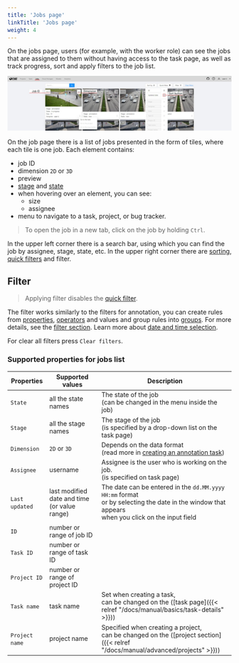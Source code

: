 ```yaml
---
title: 'Jobs page'
linkTitle: 'Jobs page'
weight: 4
---
```


On the jobs page, users (for example, with the worker role)
can see the jobs that are assigned to them without having access to the task page,
as well as track progress, sort and apply filters to the job list.

![](/images/image243_detrac.jpg)

On the job page there is a list of jobs presented in the form of tiles, where each tile is one job.
Each element contains:
- job ID
- dimension `2D` or `3D`
- preview
- [stage][stage] and [state][state]
- when hovering over an element, you can see:
  - size
  - assignee
- menu to navigate to a task, project, or bug tracker.

> To open the job in a new tab, click on the job by holding `Ctrl`.

In the upper left corner there is a search bar, using which you can find the job by assignee, stage, state, etc.
In the upper right corner there are [sorting][sorting], [quick filters][quick-filters] and filter.

## Filter

> Applying filter disables the [quick filter][quick-filters].

The filter works similarly to the filters for annotation,
you can create rules from [properties](#supported-properties-for-jobs-list), [operators][operators]
and values and group rules into [groups][groups]. For more details, see the [filter section][create-filter].
Learn more about [date and time selection][data-and-time].

For clear all filters press `Clear filters`.

### Supported properties for jobs list

| Properties     | Supported values                             | Description                                 |
| -------------- | -------------------------------------------- | ------------------------------------------- |
| `State`        | all the state names                          | The state of the job <br>(can be changed in the menu inside the job) |
| `Stage`        | all the stage names                          | The stage of the job <br>(is specified by a drop-down list on the task page) |
| `Dimension`    | `2D` or `3D`                                 | Depends on the data format <br>(read more in [creating an annotation task][create-task]) |
| `Assignee`     | username                                     | Assignee is the user who is working on the job. <br>(is specified on task page) |
| `Last updated` | last modified date and time (or value range) | The date can be entered in the `dd.MM.yyyy HH:mm` format <br>or by selecting the date in the window that appears <br>when you click on the input field |
| `ID`           | number or range of job ID                    |                                             |
| `Task ID`      | number or range of task ID                   |                                             |
| `Project ID`   | number or range of project ID                |                                             |
| `Task name`    | task name                                    | Set when creating a task, <br>can be changed on the ([task page]({{< relref "/docs/manual/basics/task-details" >}})) |
| `Project name` | project name                                 | Specified when creating a project, <br>can be changed on the ([project section]({{< relref "/docs/manual/advanced/projects" >}})) |

[state]: /docs/manual/basics/vocabulary/#state
[stage]: /docs/manual/basics/vocabulary/#stage
[create-task]: /docs/manual/basics/create_an_annotation_task
[create-filter]: /docs/manual/advanced/filter/#create-a-filter
[operators]: /docs/manual/advanced/filter/#supported-operators-for-properties
[groups]: /docs/manual/advanced/filter/#groups
[data-and-time]: /docs/manual/advanced/filter#date-and-time-selection
[sorting]: /docs/manual/advanced/filter/#sort-by
[quick-filters]: /docs/manual/advanced/filter/#quick-filters
